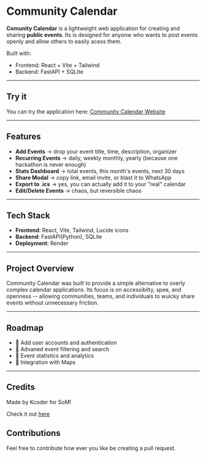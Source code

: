 # Community Calendar

**Comunity Calendar** is a lightweight web application for creating and sharing **public events**.
Its is designed for anyonw who wants to post events openly and allow others to easily acess them.

Built with:
- Frontend: React + Vite + Tailwind
- Backend: FastAPI + SQLIte

---

## Try it
You can try the application here:
[Community Calendar Website](https://community-calendar-0ymp.onrender.com/)

---

## Features
- **Add Events** -> drop your event title, time, description, organizer
- **Recurring Events** -> daily, weekly monthly, yearly (because one hackathon is never enough)
- **Stats Dashboard** -> total events, this month's events, next 30 days
- **Share Modal** -> copy link, email invite, or blast it to WhatsApp
- **Export to .ics** -> yes, you can actually add it to your "real" calendar
- **Edit/Delete Events** -> chaos, but reversible chaos


---

## Tech Stack
- **Frontend**: React, Vite, Tailwind, Lucide icons
- **Backend**: FastAPI(Python), SQLite
- **Deployment**: Render

---

## Project Overview
Community Calendar was built to provide a simple alternative to overly complex calendar applications.
Its focus is on accessibilty, spee, and openness -- allowing communities, teams, and individuals to wuicky share events without unnecessary friction.

---

## Roadmap

- 🚧 Add user accounts and authentication
- 🚧 Advaned event filtering and search
- 🚧 Event statistics and analytics
- 🚧 Integration with Maps

---

## Credits

Made by Kcoder for SoM!

Check it out [here](https://summer.hackclub.com/projects/12053)

## Contributions

Feel free to contribute how ever you like be creating a pull request.
